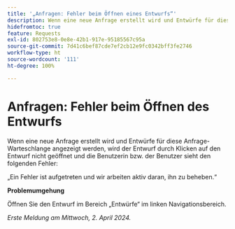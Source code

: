 ```yaml
---
title: '„Anfragen: Fehler beim Öffnen eines Entwurfs“'
description: Wenn eine neue Anfrage erstellt wird und Entwürfe für diese Anfrage-Warteschlange angezeigt werden, wird der Entwurf durch Klicken auf den Entwurf nicht geöffnet und die Benutzerin bzw. der Benutzer sieht einen Fehler. Eine Problemumgehung ist verfügbar.
hidefromtoc: true
feature: Requests
exl-id: 802753e8-0e8e-42b1-917e-95185567c95a
source-git-commit: 7d41c6bef87cde7ef2cb12e9fc0342bff3fe2746
workflow-type: ht
source-wordcount: '111'
ht-degree: 100%

---
```


# Anfragen: Fehler beim Öffnen des Entwurfs

Wenn eine neue Anfrage erstellt wird und Entwürfe für diese Anfrage-Warteschlange angezeigt werden, wird der Entwurf durch Klicken auf den Entwurf nicht geöffnet und die Benutzerin bzw. der Benutzer sieht den folgenden Fehler:

„Ein Fehler ist aufgetreten und wir arbeiten aktiv daran, ihn zu beheben.“

**Problemumgehung**

Öffnen Sie den Entwurf im Bereich „Entwürfe“ im linken Navigationsbereich.

_Erste Meldung am Mittwoch, 2. April 2024._
